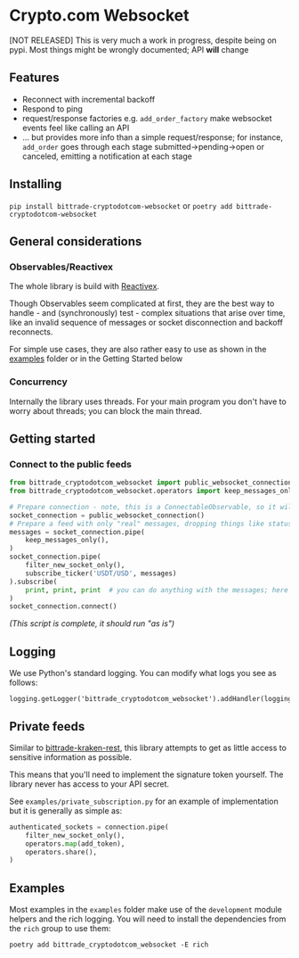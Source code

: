 # Crypto.com Websocket

[NOT RELEASED] This is very much a work in progress, despite being on pypi.
Most things might be wrongly documented; API **will** change

## Features

- Reconnect with incremental backoff 
- Respond to ping
- request/response factories e.g. `add_order_factory` make websocket events feel like calling an API
- ... but provides more info than a simple request/response; 
  for instance, `add_order` goes through each stage submitted->pending->open or canceled, 
  emitting a notification at each stage

## Installing

`pip install bittrade-cryptodotcom-websocket` or `poetry add bittrade-cryptodotcom-websocket`

## General considerations

### Observables/Reactivex

The whole library is build with [Reactivex](https://rxpy.readthedocs.io/en/latest/).

Though Observables seem complicated at first, they are the best way to handle - and (synchronously) test - complex situations that arise over time, like an invalid sequence of messages or socket disconnection and backoff reconnects.

For simple use cases, they are also rather easy to use as shown in the [examples](./examples) folder or in the Getting Started below

### Concurrency

Internally the library uses threads.
For your main program you don't have to worry about threads; you can block the main thread.

## Getting started

### Connect to the public feeds

```python
from bittrade_cryptodotcom_websocket import public_websocket_connection, subscribe_ticker
from bittrade_cryptodotcom_websocket.operators import keep_messages_only, filter_new_socket_only

# Prepare connection - note, this is a ConnectableObservable, so it will only trigger connection when we call its ``connect`` method
socket_connection = public_websocket_connection()
# Prepare a feed with only "real" messages, dropping things like status update, heartbeat, etc…
messages = socket_connection.pipe(
    keep_messages_only(),
)
socket_connection.pipe(
    filter_new_socket_only(),
    subscribe_ticker('USDT/USD', messages)
).subscribe(
    print, print, print  # you can do anything with the messages; here we simply print them out
)
socket_connection.connect()
```

_(This script is complete, it should run "as is")_


## Logging

We use Python's standard logging.
You can modify what logs you see as follows:

```
logging.getLogger('bittrade_cryptodotcom_websocket').addHandler(logging.StreamHandler())
```

## Private feeds

Similar to [bittrade-kraken-rest](https://github.com/TechSpaceAsia/bittrade-kraken-rest), this library attempts to get as little access to sensitive information as possible.

This means that you'll need to implement the signature token yourself. The library never has access to your API secret.

See `examples/private_subscription.py` for an example of implementation but it is generally as simple as:

```python
authenticated_sockets = connection.pipe(
    filter_new_socket_only(),
    operators.map(add_token),
    operators.share(),
)
```

## Examples

Most examples in the `examples` folder make use of the `development` module helpers and the rich logging. You will need to install the dependencies from the `rich` group to use them:

`poetry add bittrade_cryptodotcom_websocket -E rich`
